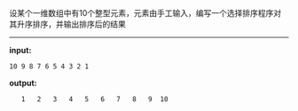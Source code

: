 设某个一维数组中有10个整型元素，元素由手工输入，编写一个选择排序程序对其升序排序，并输出排序后的结果
****
**input:**
```
10 9 8 7 6 5 4 3 2 1
```
**output:**
```
   1   2   3   4   5   6   7   8   9  10
```
